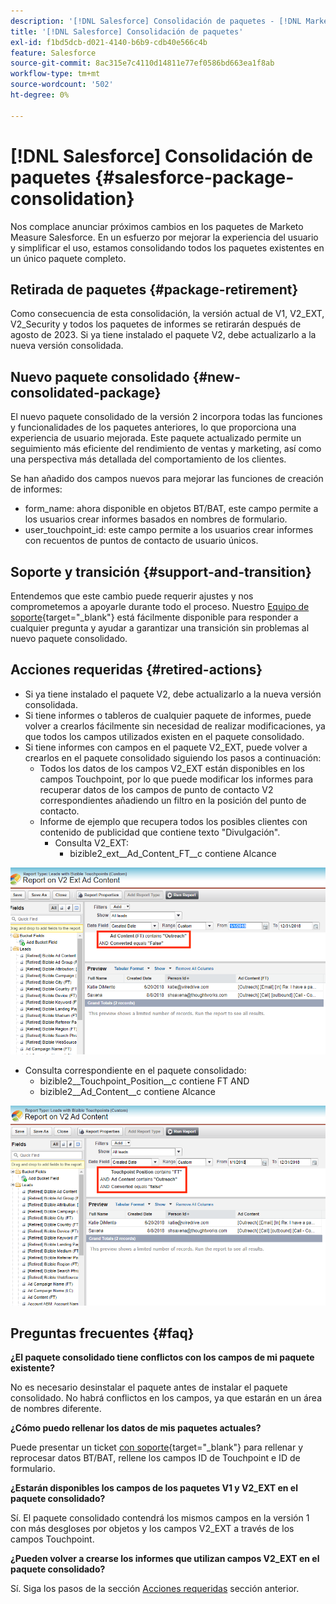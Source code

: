 ```yaml
---
description: '[!DNL Salesforce] Consolidación de paquetes - [!DNL Marketo Measure] - Documentación del producto'
title: '[!DNL Salesforce] Consolidación de paquetes'
exl-id: f1bd5dcb-d021-4140-b6b9-cdb40e566c4b
feature: Salesforce
source-git-commit: 8ac315e7c4110d14811e77ef0586bd663ea1f8ab
workflow-type: tm+mt
source-wordcount: '502'
ht-degree: 0%

---
```


# [!DNL Salesforce] Consolidación de paquetes {#salesforce-package-consolidation}

Nos complace anunciar próximos cambios en los paquetes de Marketo Measure Salesforce. En un esfuerzo por mejorar la experiencia del usuario y simplificar el uso, estamos consolidando todos los paquetes existentes en un único paquete completo.

## Retirada de paquetes {#package-retirement}

Como consecuencia de esta consolidación, la versión actual de V1, V2_EXT, V2_Security y todos los paquetes de informes se retirarán después de agosto de 2023. Si ya tiene instalado el paquete V2, debe actualizarlo a la nueva versión consolidada.

## Nuevo paquete consolidado {#new-consolidated-package}

El nuevo paquete consolidado de la versión 2 incorpora todas las funciones y funcionalidades de los paquetes anteriores, lo que proporciona una experiencia de usuario mejorada. Este paquete actualizado permite un seguimiento más eficiente del rendimiento de ventas y marketing, así como una perspectiva más detallada del comportamiento de los clientes.

Se han añadido dos campos nuevos para mejorar las funciones de creación de informes:

* form_name: ahora disponible en objetos BT/BAT, este campo permite a los usuarios crear informes basados en nombres de formulario.
* user_touchpoint_id: este campo permite a los usuarios crear informes con recuentos de puntos de contacto de usuario únicos.

## Soporte y transición {#support-and-transition}

Entendemos que este cambio puede requerir ajustes y nos comprometemos a apoyarle durante todo el proceso. Nuestro [Equipo de soporte](https://nation.marketo.com/t5/support/ct-p/Support){target="_blank"} está fácilmente disponible para responder a cualquier pregunta y ayudar a garantizar una transición sin problemas al nuevo paquete consolidado.

## Acciones requeridas {#retired-actions}

* Si ya tiene instalado el paquete V2, debe actualizarlo a la nueva versión consolidada.
* Si tiene informes o tableros de cualquier paquete de informes, puede volver a crearlos fácilmente sin necesidad de realizar modificaciones, ya que todos los campos utilizados existen en el paquete consolidado.
* Si tiene informes con campos en el paquete V2_EXT, puede volver a crearlos en el paquete consolidado siguiendo los pasos a continuación:
   * Todos los datos de los campos V2_EXT están disponibles en los campos Touchpoint, por lo que puede modificar los informes para recuperar datos de los campos de punto de contacto V2 correspondientes añadiendo un filtro en la posición del punto de contacto.
   * Informe de ejemplo que recupera todos los posibles clientes con contenido de publicidad que contiene texto &quot;Divulgación&quot;.
      * Consulta V2_EXT:
         * bizible2_ext__Ad_Content_FT__c contiene Alcance

![](assets/package-consolidation-1.png)

* Consulta correspondiente en el paquete consolidado:
   * bizible2__Touchpoint_Position__c contiene FT AND
   * bizible2__Ad_Content__c contiene Alcance

![](assets/salesforce-package-consolidation-2.png)

## Preguntas frecuentes {#faq}

**¿El paquete consolidado tiene conflictos con los campos de mi paquete existente?**

No es necesario desinstalar el paquete antes de instalar el paquete consolidado. No habrá conflictos en los campos, ya que estarán en un área de nombres diferente.

**¿Cómo puedo rellenar los datos de mis paquetes actuales?**

Puede presentar un ticket [con soporte](https://nation.marketo.com/t5/support/ct-p/Support){target="_blank"} para rellenar y reprocesar datos BT/BAT, rellene los campos ID de Touchpoint e ID de formulario.

**¿Estarán disponibles los campos de los paquetes V1 y V2_EXT en el paquete consolidado?**

Sí. El paquete consolidado contendrá los mismos campos en la versión 1 con más desgloses por objetos y los campos V2_EXT a través de los campos Touchpoint.

**¿Pueden volver a crearse los informes que utilizan campos V2_EXT en el paquete consolidado?**

Sí. Siga los pasos de la sección [Acciones requeridas](#retired-actions) sección anterior.
